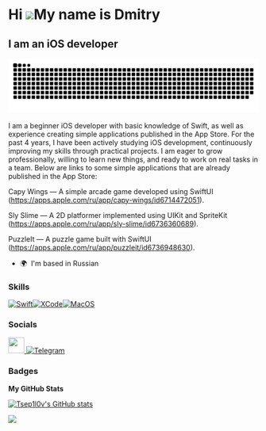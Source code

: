 Hi ![](https://user-images.githubusercontent.com/18350557/176309783-0785949b-9127-417c-8b55-ab5a4333674e.gif)My name is Dmitry
==============================================================================================================================

I am an iOS developer
---------------------

<div id="header" style="text-align: center;">
  <img src="https://raw.githubusercontent.com/Platane/snk/output/github-contribution-grid-snake.svg" width="1000"/>
</div>

I am a beginner iOS developer with basic knowledge of Swift, as well as experience creating simple applications published in the App Store. For the past 4 years, I have been actively studying iOS development, continuously improving my skills through practical projects. I am eager to grow professionally, willing to learn new things, and ready to work on real tasks in a team. Below are links to some simple applications that are already published in the App Store: 

Capy Wings — A simple arcade game developed using SwiftUI (https://apps.apple.com/ru/app/capy-wings/id6714472051). 

Sly Slime — A 2D platformer implemented using UIKit and SpriteKit (https://apps.apple.com/ru/app/sly-slime/id6736360689). 

PuzzleIt — A puzzle game built with SwiftUI (https://apps.apple.com/ru/app/puzzleit/id6736948630).

* 🌍  I'm based in Russian

### Skills


<p align="left">
<a href="https://developer.apple.com/swift/" target="_blank" rel="noreferrer"><img src="https://raw.githubusercontent.com/danielcranney/readme-generator/main/public/icons/skills/swift-colored.svg" width="36" height="36" alt="Swift" /></a><a href="https://www.xcode.com" target="_blank" rel="noreferrer"><img src="https://raw.githubusercontent.com/danielcranney/readme-generator/main/public/icons/skills/xcode.svg" width="36" height="36" alt="XCode" /></a><a href="https://apple.com" target="_blank" rel="noreferrer"><img src="https://raw.githubusercontent.com/danielcranney/readme-generator/main/public/icons/skills/macos-colored.svg" width="36" height="36" alt="MacOS" /></a>
</p>


### Socials

<p align="left">
  <a href="https://www.github.com/Tsep1l0v" target="_blank" rel="noreferrer">
    <picture>
      <source media="(prefers-color-scheme: dark)" srcset="https://raw.githubusercontent.com/danielcranney/readme-generator/main/public/icons/socials/github-dark.svg" />
      <source media="(prefers-color-scheme: light)" srcset="https://raw.githubusercontent.com/danielcranney/readme-generator/main/public/icons/socials/github.svg" />
      <img src="https://raw.githubusercontent.com/danielcranney/readme-generator/main/public/icons/socials/github.svg" width="32" height="32" />
    </picture>
  </a>
  
  <a href="https://t.me/tsepilo_v" target="_blank" rel="noreferrer">
    <img src="https://upload.wikimedia.org/wikipedia/commons/8/82/Telegram_logo.svg" width="32" height="32" alt="Telegram"/>
  </a>
</p>


### Badges

<b>My GitHub Stats</b>

<a href="http://www.github.com/Tsep1l0v"><img src="https://github-readme-stats.vercel.app/api?username=Tsep1l0v&show_icons=true&hide=&count_private=true&title_color=ffffff&text_color=ffffff&icon_color=22c55e&bg_color=000000&hide_border=true&show_icons=true" alt="Tsep1l0v's GitHub stats" /></a>

<a href="http://www.github.com/Tsep1l0v"><img src="https://github-readme-streak-stats.herokuapp.com/?user=Tsep1l0v&stroke=ffffff&background=000000&ring=ffffff&fire=ffffff&currStreakNum=ffffff&currStreakLabel=ffffff&sideNums=ffffff&sideLabels=ffffff&dates=ffffff&hide_border=true" /></a>




<!--
**Tsep1l0v/Tsep1l0v** is a ✨ _special_ ✨ repository because its `README.md` (this file) appears on your GitHub profile.

Here are some ideas to get you started:

- 🔭 I’m currently working on ...
- 🌱 I’m currently learning ...
- 👯 I’m looking to collaborate on ...
- 🤔 I’m looking for help with ...
- 💬 Ask me about ...
- 📫 How to reach me: ...
- 😄 Pronouns: ...
- ⚡ Fun fact: ...
-->
